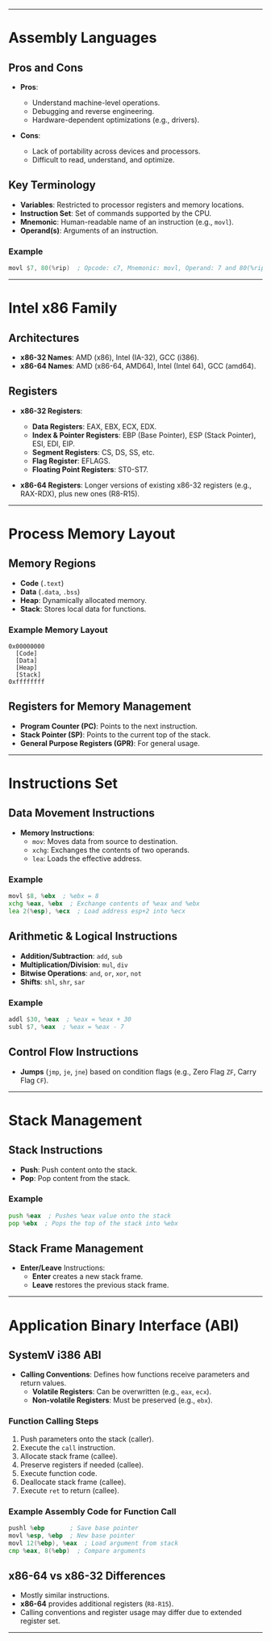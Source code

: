 

---

# Assembly Languages

## Pros and Cons
- **Pros**:
  - Understand machine-level operations.
  - Debugging and reverse engineering.
  - Hardware-dependent optimizations (e.g., drivers).
  
- **Cons**:
  - Lack of portability across devices and processors.
  - Difficult to read, understand, and optimize.

## Key Terminology
- **Variables**: Restricted to processor registers and memory locations.
- **Instruction Set**: Set of commands supported by the CPU.
- **Mnemonic**: Human-readable name of an instruction (e.g., `movl`).
- **Operand(s)**: Arguments of an instruction.

### Example
```asm
movl $7, 80(%rip)  ; Opcode: c7, Mnemonic: movl, Operand: 7 and 80(%rip)
```

---

# Intel x86 Family

## Architectures
- **x86-32 Names**: AMD (x86), Intel (IA-32), GCC (i386).
- **x86-64 Names**: AMD (x86-64, AMD64), Intel (Intel 64), GCC (amd64).

## Registers
- **x86-32 Registers**:
  - **Data Registers**: EAX, EBX, ECX, EDX.
  - **Index & Pointer Registers**: EBP (Base Pointer), ESP (Stack Pointer), ESI, EDI, EIP.
  - **Segment Registers**: CS, DS, SS, etc.
  - **Flag Register**: EFLAGS.
  - **Floating Point Registers**: ST0-ST7.

- **x86-64 Registers**: Longer versions of existing x86-32 registers (e.g., RAX-RDX), plus new ones (R8-R15).

---

# Process Memory Layout

## Memory Regions
- **Code** (`.text`)
- **Data** (`.data`, `.bss`)
- **Heap**: Dynamically allocated memory.
- **Stack**: Stores local data for functions.

### Example Memory Layout
```
0x00000000
  [Code]
  [Data]
  [Heap]
  [Stack]
0xffffffff
```

## Registers for Memory Management
- **Program Counter (PC)**: Points to the next instruction.
- **Stack Pointer (SP)**: Points to the current top of the stack.
- **General Purpose Registers (GPR)**: For general usage.

---

# Instructions Set

## Data Movement Instructions
- **Memory Instructions**:
  - `mov`: Moves data from source to destination.
  - `xchg`: Exchanges the contents of two operands.
  - `lea`: Loads the effective address.

### Example
```asm
movl $8, %ebx  ; %ebx = 8
xchg %eax, %ebx  ; Exchange contents of %eax and %ebx
lea 2(%esp), %ecx  ; Load address esp+2 into %ecx
```

## Arithmetic & Logical Instructions
- **Addition/Subtraction**: `add`, `sub`
- **Multiplication/Division**: `mul`, `div`
- **Bitwise Operations**: `and`, `or`, `xor`, `not`
- **Shifts**: `shl`, `shr`, `sar`

### Example
```asm
addl $30, %eax  ; %eax = %eax + 30
subl $7, %eax  ; %eax = %eax - 7
```

## Control Flow Instructions
- **Jumps** (`jmp`, `je`, `jne`) based on condition flags (e.g., Zero Flag `ZF`, Carry Flag `CF`).

---

# Stack Management

## Stack Instructions
- **Push**: Push content onto the stack.
- **Pop**: Pop content from the stack.

### Example
```asm
push %eax  ; Pushes %eax value onto the stack
pop %ebx  ; Pops the top of the stack into %ebx
```

## Stack Frame Management
- **Enter/Leave** Instructions:
  - **Enter** creates a new stack frame.
  - **Leave** restores the previous stack frame.

---

# Application Binary Interface (ABI)

## SystemV i386 ABI
- **Calling Conventions**: Defines how functions receive parameters and return values.
  - **Volatile Registers**: Can be overwritten (e.g., `eax`, `ecx`).
  - **Non-volatile Registers**: Must be preserved (e.g., `ebx`).

### Function Calling Steps
1. Push parameters onto the stack (caller).
2. Execute the `call` instruction.
3. Allocate stack frame (callee).
4. Preserve registers if needed (callee).
5. Execute function code.
6. Deallocate stack frame (callee).
7. Execute `ret` to return (callee).

### Example Assembly Code for Function Call
```asm
pushl %ebp       ; Save base pointer
movl %esp, %ebp  ; New base pointer
movl 12(%ebp), %eax  ; Load argument from stack
cmp %eax, 8(%ebp)  ; Compare arguments
```

## x86-64 vs x86-32 Differences
- Mostly similar instructions.
- **x86-64** provides additional registers (`R8-R15`).
- Calling conventions and register usage may differ due to extended register set.

---
